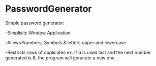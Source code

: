 # PasswordGenerator

Simple password generator:

-Simplisitc Window Application

-Allows Numbers, Symbols & letters upper and lowercase

-Restricts rows of duplicates ex. If 6 is used last and the next number generated is 6, the program will generate a new one.
